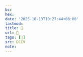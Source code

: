 ```yaml
---
bc:
hex:
date: '2025-10-13T10:27:44+08:00'
lastmod:
title: 􅋮
url: 􅋮
tags: [𩙽]
src: DCCV
note:
---
```

